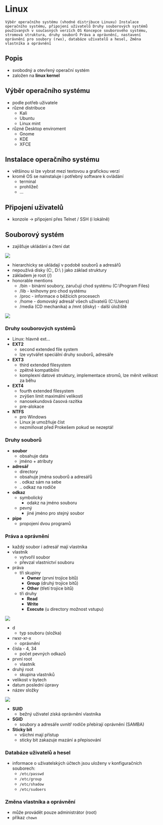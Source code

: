 # Linux

`Výběr operačního systému (vhodné distribuce Linuxu)
Instalace operačního systému, připojení uživatelů
Druhy souborových systémů používaných v současných verzích OS
Koncepce souborového systému, stromová struktura, druhy souborů
Práva a oprávnění, nastavení oprávnění pro soubory (rwx), databáze uživatelů a hesel,
Změna vlastníka a oprávnění
`

## Popis

- svobodný a otevřený operační systém
- založen na **linux kernel**

## Výběr operačního systému

- podle potřeb uživatele
- různé distribuce
  - Kali
  - Ubuntu
  - Linux mint
- různé Desktop enviroment
  - Gnome
  - KDE
  - XFCE

## Instalace operačního systému

- většinou si lze vybrat mezi textovou a grafickou verzí
- kromě OS se nainstaluje i potřebný software k ovládání
  - terminal
  - prohlížeč
  - ...

## Připojení uživatelů

- konzole -> připojení přes Telnet / SSH (i lokálně)

## Souborový systém

- zajišťuje ukládání a čtení dat

<image src="./images/filesystem.webp">

- hierarchicky se ukládají v podobě souborů a adresářů
- nepoužívá disky (C:\, D:\ ) jako základ struktury
- základem je root (/)
- honorable mentions
  - /bin - binární soubory, zaručují chod systému (C:\Program Files)
  - /lib - knihovny pro chod systému
  - /proc - informace o běžících procesech
  - /home - domovský adresář všech uživatelů (C:\Users)
  - /media (CD mechanika) a /mnt (disky) - další úložiště

<image src="./images/linuxfiles.png">

### Druhy souborových systémů

- Linux: hlavně ext...
- **EXT2**
  - second extended file system
  - lze vytvářet speciální druhy souborů, adresáře
- **EXT3**
  - third extended filesystem
  - zpětně kompatibilní
  - komplexní datové struktury, implementace stromů, lze měnit velikost za běhu
- **EXT4**
  - fourth extended filesystem
  - zvýšen limit maximální velikosti
  - nanosekundová časová razítka
  - pre-alokace
- **NTFS**
  - pro Windows
  - Linux je umožňuje číst
  - nezmiňovat před Prokešem pokud se nezeptá!

### Druhy souborů

- **soubor**
  - obsahuje data
  - jméno + atributy
- **adresář**
  - directory
  - obsahuje jména souborů a adresářů
  - . odkaz sám na sebe
  - .. odkaz na rodiče
- **odkaz**
  - symbolický
    - odakz na jméno souboru
  - pevný
    - jiné jméno pro stejný soubor
- **pipe**
  - propojení dvou programů

### Práva a oprávnění

- každý soubor i adresář mají vlastníka
- vlastník
  - vytvořil soubor
  - převzal vlastnictví souboru
- práva
  - tři skupiny
    - **Owner** (první trojice bitů)
    - **Group** (druhý trojice bitů)
    - **Other** (třetí trojice bitů)
  - tři druhy
    - **Read**
    - **Write**
    - **Execute** (u directory možnost vstupu)

<image src="./images/prava1.PNG">

- d
  - typ souboru (složka)
- rwxr-xr-x
  - oprávnění
- čísla - 4, 34
  - počet pevných odkazů
- první root
  - vlastník
- druhý root
  - skupina vlastníků
- velikost v bytech
- datum poslední úpravy
- název složky

<image src="./images/prava.png">

- **SUID**
  - bežný uživatel získá oprávnění vlastníka
- **SGID**
  - soubory a adresáře uvnitř rodiče přebírají oprávnění (SAMBA)
- **Sticky bit**
  - všichni mají přístup
  - sticky bit zakazuje mazání a přepisování

### Databáze uživatelů a hesel

- informace o uživatelských účtech jsou uloženy v konfiguračních souborech:
  - `/etc/passwd`
  - `/etc/group`
  - `/etc/shadow`
  - `/etc/sudoers`

### Změna vlastníka a oprávnění

- může provádět pouze administrátor (root)
- příkaz `chown`

